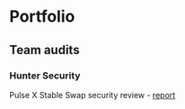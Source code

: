 # Portfolio

## Team audits
### Hunter Security
Pulse X Stable Swap security review - [report](https://github.com/zanderbytexyz/portfolio/blob/main/team/HunterSecurity/PulseX-StableSwap-Hunter-Security-Audit-Report-V1.0.pdf)